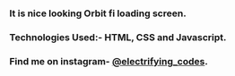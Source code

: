 ### It is nice looking Orbit fi loading screen.

### Technologies Used:- HTML, CSS and Javascript.

### Find me on instagram- [@electrifying_codes][Instagram].

[Instagram]: https://www.instagram.com/electrifying_codes